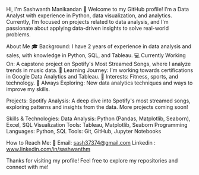 Hi, I'm Sashwanth Manikandan 👋
Welcome to my GitHub profile! I’m a Data Analyst with experience in Python, data visualization, and analytics. Currently, I’m focused on projects related to data analysis, and I'm passionate about applying data-driven insights to solve real-world problems.

About Me
🎓 Background: I have 2 years of experience in data analysis and sales, with knowledge in Python, SQL, and Tableau.
💻 Currently Working On: A capstone project on Spotify's Most Streamed Songs, where I analyze trends in music data.
🚀 Learning Journey: I'm working towards certifications in Google Data Analytics and Tableau.
🎯 Interests: Fitness, sports, and technology.
🌱 Always Exploring: New data analytics techniques and ways to improve my skills.

Projects:
Spotify Analysis: A deep dive into Spotify's most streamed songs, exploring patterns and insights from the data.
More projects coming soon!

Skills & Technologies:
Data Analysis: Python (Pandas, Matplotlib, Seaborn), Excel, SQL
Visualization Tools: Tableau, Matplotlib, Seaborn
Programming Languages: Python, SQL
Tools: Git, GitHub, Jupyter Notebooks


How to Reach Me:
📧 Email: sash37374@gmail.com
Linkedin : www.linkedin.com/in/sashwanthm

Thanks for visiting my profile! Feel free to explore my repositories and connect with me!

